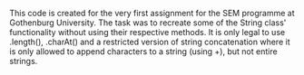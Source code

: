This code is created for the very first assignment for the SEM programme at Gothenburg University. 
The task was to recreate some of the String class' functionality without using their respective methods.
It is only legal to use .length(), .charAt() and a restricted version of string concatenation where 
it is only allowed to append characters to a string (using +), but not entire strings.
